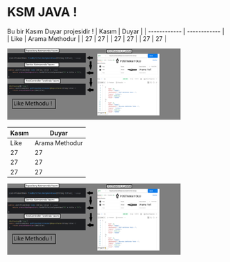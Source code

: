 # KSM JAVA ! 
Bu bir Kasım Duyar projesidir ! 
| Kasım  | Duyar  |
| ------------ | ------------ |
| Like  | Arama Methodur  |
| 27  | 27  |
| 27  | 27  |
| 27  | 27  |
<p>
<img src="https://github.com/kasimduyar/Jpa-Query-Methodlari/blob/master/images/LikeSonHali.png" width="400"/>
</p>

| Kasım  | Duyar  |
| ------------ | ------------ |
| Like  | Arama Methodur  |
| 27  | 27  |
| 27  | 27  |
| 27  | 27  |
<p>
<img src="https://github.com/kasimduyar/Jpa-Query-Methodlari/blob/master/images/LikeSonHali.png" width="400"/>
</p>

